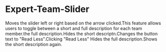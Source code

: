 # Expert-Team-Slider
Moves the slider left or right based on the arrow clicked.This feature allows users to toggle between a short and full description for each team member.the full description.Hides the short descriptn.Changes the button text to "Read Less".Clicking "Read Less" Hides the full description.Shows the short description again.
